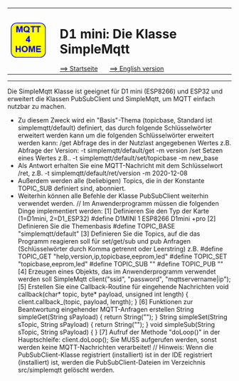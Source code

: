 ######
<table><tr><td><img src="logo/mqtt4home_96.png"></img></td><td>&nbsp;</td><td>
<h1>D1 mini: Die Klasse SimpleMqtt</h1>
<a href="liesmich.md">==> Startseite</a> &nbsp; &nbsp; &nbsp; 
<a href="m4h04_D1SimpleMQTT_e.md">==> English version</a> &nbsp; &nbsp; &nbsp; 
</td></tr></table><hr>

Die SimpleMqtt Klasse ist geeignet für D1 mini (ESP8266)
und ESP32 und erweitert die Klassen PubSubClient und
SimpleMqtt, um MQTT einfach nutzbar zu machen.
* Zu diesem Zweck wird ein "Basis"-Thema (topicbase, Standard ist
simplemqtt/default) definiert, das durch folgende Schlüsselwörter erweitert werden kann
um die folgenden Schlüsselwörter erweitert werden kann:
/get Abfrage des in der Nutzlast angegebenen Wertes
z.B. Abfrage der Version:
-t simplemqtt/default/get -m version
/set Setzen eines Wertes z.B.. 
-t simplemqtt/default/set/topicbase -m new_base
* Als Antwort erhalten Sie eine MQTT-Nachricht mit dem Schlüsselwort /ret,
z.B. -t simplemqtt/default/ret/version -m 2020-12-08
* Außerdem werden alle (beliebigen) Topics, die in der Konstante
TOPIC_SUB definiert sind, abonniert.
* Weiterhin können alle Befehle der Klasse PubSubClient 
weiterhin verwendet werden.
//
Im Anwenderprogramm müssen die folgenden Dinge implementiert werden:
[1] Definieren Sie den Typ der Karte (1=D1mini, 2=D1_ESP32)
#define D1MINI 1 ESP8266 D1mini +pro
[2] Definieren Sie die Themenbasis
#define TOPIC_BASE "simplemqtt/default"
[3] Definieren Sie die Topics, auf die das Programm reagieren soll 
für set/get/sub und pub Anfragen
(Schlüsselwörter durch Komma getrennt oder Leerstring) z.B.
#define TOPIC_GET "help,version,ip,topicbase,eeprom,led"
#define TOPIC_SET "topicbase,eeprom,led"
#define TOPIC_SUB ""
#define TOPIC_PUB ""
[4] Erzeugen eines Objekts, das im Anwenderprogramm verwendet werden soll
SimpleMqtt client("ssid", "password", "mqttservername|ip");
[5] Erstellen Sie eine Callback-Routine für eingehende Nachrichten
void callback(char* topic, byte* payload, unsigned int length)
{ client.callback_(topic, payload, length); }
[6] Funktionen zur Beantwortung eingehender MQTT-Anfragen erstellen
String simpleGet(String sPayload) { return String(""); }
String simpleSet(String sTopic, String sPayload) { return String(""); }
void simpleSub(String sTopic, String sPayload) { }
[7] Aufruf der Methode "doLoop()" in der Hauptschleife:
client.doLoop();
Sie MUSS aufgerufen werden, sonst werden keine MQTT-Nachrichten verarbeitet!
//
Hinweis: Wenn die PubSubClient-Klasse registriert (installiert) ist
in der IDE registriert (installiert) ist, werden die PubSubClient-Dateien im Verzeichnis
src/simplemqtt gelöscht werden.
